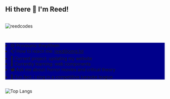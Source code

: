 <style>
  .readme {
    display: flex;
    flex-wrap: wrap;
    gap: 1rem;
  }

  .readme ul {
    background: darkblue;
    padding-inline-start: 1rem;
  }

  .readme > :first-child {
    flex-basis: 150px; 
    flex-grow: 1;
    max-inline-size: 300px;
  }

  .readme > :last-child {
    flex-basis: 0;
    flex-grow: 999;
    min-inline-size: 70%;
  }
</style>

## Hi there 👋 I'm Reed!

<div class="readme">
<div>

![reedcodes](https://github.com/reedcodes/reedcodes/assets/18013388/c07f62f8-0fa6-482b-8e27-ca0e4b750e8b)

</div>

<div>

- 😄 Pronouns: they/them
- 📫 How to reach me: reed@omg.lol
- 🔭 Current project: updating my website
- 🌱 Currently learning: web components
- 📽️ Ask me about: horror movies and critical theory
- 🎤 Fun fact: I sing in a competitive karaoke league

</div>
</div>

![Top Langs](https://github-readme-stats.vercel.app/api/top-langs/?username=reedcodes&layout=compact)

